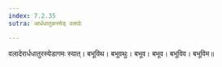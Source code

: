 ```yaml
---
index: 7.2.35
sutra: आर्धधातुकस्येड् वलादेः

---
```

वलादेरार्धधातुरस्येडागमः स्यात्। बभूविथ। बभूवथुः। बभूव। बभूव। बभूविव। बभूविम॥